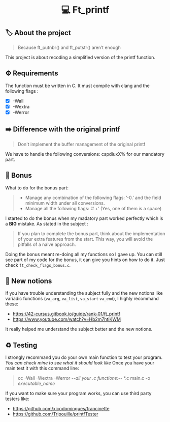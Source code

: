 <h1 align="center"> 💻 <strong>Ft_printf</strong> </h1>

## 🏷️ **About the project**
> Because ft_putnbr() and ft_putstr() aren’t enough

This project is about recoding a simplified version of the printf function.

## ⚙️ **Requirements**
The function must be written in C. It must compile with clang and the following flags :
- [x] -Wall
- [x] -Wextra
- [x] -Werror

## ➡️ **Difference with the original printf**
> Don't implement the buffer management of the original printf

We have to handle the following conversions: cspdiuxX% for our mandatory part.

## 📍 **Bonus**
What to do for the bonus part:
> - Manage any combination of the following flags: ’-0.’ and the field minimum width under all conversions.
> - Manage all the following flags: ’# +’ (Yes, one of them is a space)

I started to do the bonus when my madatory part worked perfectly which is a **BIG** mistake. As stated in the subject :
> If you plan to complete the bonus part, think about the implementation of your extra features from the start. This way, you will avoid the pitfalls of a naive approach.

Doing the bonus meant re-doing all my functions so I gave up.
You can still see part of my code for the bonus, it can give you hints on how to do it. Just check `ft_check_flags_bonus.c`.

## 🧠 **New notions**
If you have trouble understanding the subject fully and the new notions like variadic functions (`va_arg`, `va_list`, `va_start` `va_end`), I highly recommand these:

- https://42-cursus.gitbook.io/guide/rank-01/ft_printf
- https://www.youtube.com/watch?v=Hb2m7htiKWM

It really helped me understand the subject better and the new notions.

## ♻️ **Testing**
I strongly recommand you do your own main function to test your program. *You can check mine to see what it should look like*
Once you have your main test it with this command line:
> cc -Wall -Wextra -Werror *--all your .c functions:--* *.c main.c -o *executable_name*

If you want to make sure your program works, you can use third party testers like:
- https://github.com/xicodomingues/francinette
- https://github.com/Tripouille/printfTester
